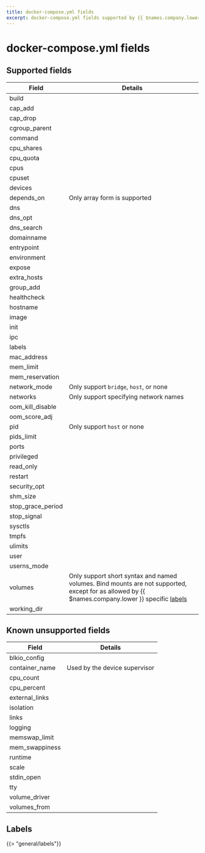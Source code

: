 ```yaml
---
title: docker-compose.yml fields
excerpt: docker-compose.yml fields supported by {{ $names.company.lower }}
---
```


# docker-compose.yml fields

## Supported fields

Field | Details
--- | ---
build |
cap_add |
cap_drop |
cgroup_parent |
command |
cpu_shares |
cpu_quota |
cpus |
cpuset |
devices |
depends_on | Only array form is supported
dns |
dns_opt |
dns_search |
domainname |
entrypoint |
environment |
expose |
extra_hosts |
group_add |
healthcheck |
hostname |
image |
init |
ipc |
labels |
mac_address |
mem_limit |
mem_reservation |
network_mode | Only support `bridge`, `host`, or none
networks | Only support specifying network names
oom_kill_disable |
oom_score_adj |
pid | Only support `host` or none
pids_limit |
ports |
privileged |
read_only |
restart |
security_opt |
shm_size |
stop_grace_period |
stop_signal |
sysctls |
tmpfs |
ulimits |
user |
userns_mode |
volumes | Only support short syntax and named volumes. Bind mounts are not supported, except for as allowed by {{ $names.company.lower }} specific [labels](#labels)
working_dir |


## Known unsupported fields

Field | Details
--- | ---
blkio_config |
container_name | Used by the device supervisor
cpu_count |
cpu_percent |
external_links |
isolation |
links |
logging |
memswap_limit |
mem_swappiness |
runtime |
scale |
stdin_open |
tty |
volume_driver |
volumes_from |

## Labels

{{> "general/labels"}}
